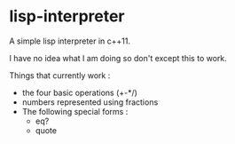 # lisp-interpreter
A simple lisp interpreter in c++11.

I have no idea what I am doing so don't except this to work.

Things that currently work : 
* the four basic operations (+-\*/)
* numbers represented using fractions
* The following special forms : 
  * eq?
  * quote
